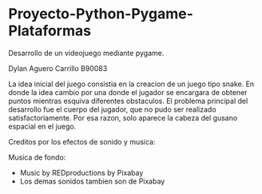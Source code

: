 # Proyecto-Python-Pygame-Plataformas
Desarrollo de un videojuego mediante pygame.

Dylan Aguero Carrillo B90083

La idea inicial del juego consistia en la creacion de un juego tipo snake. En donde la idea cambio por una donde el
jugador se encargara de obtener puntos mientras esquiva diferentes obstaculos.
El problema principal del desarrollo fue el cuerpo del jugador, que no pudo ser realizado satisfactoriamente. Por esa
razon, solo aparece la cabeza del gusano espacial en el juego.

Creditos por los efectos de sonido y musica:

Musica de fondo:
- Music by REDproductions by Pixabay 
- Los demas sonidos tambien son de Pixabay
